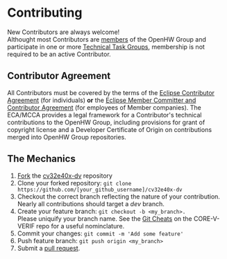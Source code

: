 # Contributing
New Contributors are always welcome!
<br>
Althought most Contributors are [members](https://www.openhwgroup.org/membership/) of the
OpenHW Group and participate in one or more [Technical Task Groups](https://www.openhwgroup.org/working-groups/),
membership is not required to be an active Contributor.

## Contributor Agreement
All Contributors must be covered by the terms of the [Eclipse Contributor Agreement](https://www.eclipse.org/legal/ECA.php)
(for individuals) **or** the [Eclipse Member Committer and Contributor Agreement](https://www.eclipse.org/legal/committer_process/EclipseMemberCommitterAgreement.pdf)
(for employees of Member companies). The ECA/MCCA provides a legal
framework for a Contributor's technical contributions to the OpenHW Group,
including provisions for grant of copyright license and a Developer
Certificate of Origin on contributions merged into OpenHW Group repositories.

## The Mechanics
1. [Fork](https://help.github.com/articles/fork-a-repo/) the [cv32e40x-dv](https://github.com/openhwgroup/cv32e40x-dv) repository
2. Clone your forked repository: `git clone https://github.com/[your_github_username]/cv32e40x-dv`
3. Checkout the correct branch reflecting the nature of your contribution.  Nearly all contributions should target a _dev_ branch.
4. Create your feature branch: `git checkout -b <my_branch>.`<br> Please uniquify your branch name.  See the [Git Cheats](https://github.com/openhwgroup/core-v-verif/blob/master/GitCheats.md) on the CORE-V-VERIF repo for a useful nominclature.
5. Commit your changes: `git commit -m 'Add some feature'`
6. Push feature branch: `git push origin <my_branch>`
7. Submit a [pull request](https://help.github.com/en/github/collaborating-with-issues-and-pull-requests/creating-a-pull-request-from-a-fork).
